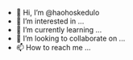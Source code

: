 - 👋 Hi, I’m @haohoskedulo
- 👀 I’m interested in ...
- 🌱 I’m currently learning ...
- 💞️ I’m looking to collaborate on ...
- 📫 How to reach me ...

<!---
haohoskedulo/haohoskedulo is a ✨ special ✨ repository because its `README.md` (this file) appears on your GitHub profile.
You can click the Preview link to take a look at your changes.
--->
